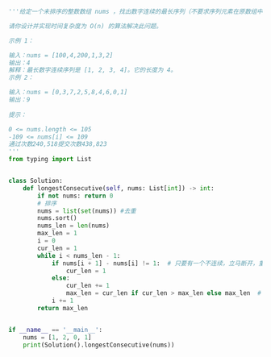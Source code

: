 
<BlogInfo id="961" title="57.最长连续序列" author="白日梦想猿" pv=0 read_times=0 pre_cost_time=0分47秒 category="leetcode" tag_list="['leetcode']" create_time="2022.04.03 19:33:00" update_time="2022.04.03 19:58:19" />

```python
'''给定一个未排序的整数数组 nums ，找出数字连续的最长序列（不要求序列元素在原数组中连续）的长度。

请你设计并实现时间复杂度为 O(n) 的算法解决此问题。

示例 1：

输入：nums = [100,4,200,1,3,2]
输出：4
解释：最长数字连续序列是 [1, 2, 3, 4]。它的长度为 4。
示例 2：

输入：nums = [0,3,7,2,5,8,4,6,0,1]
输出：9
 
提示：

0 <= nums.length <= 105
-109 <= nums[i] <= 109
通过次数240,518提交次数438,823
'''
from typing import List


class Solution:
    def longestConsecutive(self, nums: List[int]) -> int:
        if not nums: return 0
        # 排序
        nums = list(set(nums)) #去重
        nums.sort()
        nums_len = len(nums)
        max_len = 1
        i = 0
        cur_len = 1
        while i < nums_len - 1:
            if nums[i + 1] - nums[i] != 1:  # 只要有一个不连续，立马断开，重新计数
                cur_len = 1
            else:
                cur_len += 1
                max_len = cur_len if cur_len > max_len else max_len  # 更新最大长度
            i += 1
        return max_len


if __name__ == '__main__':
    nums = [1, 2, 0, 1]
    print(Solution().longestConsecutive(nums))

```
